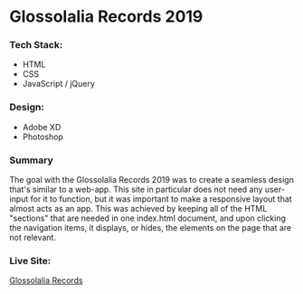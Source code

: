 # Glossolalia Records 2019



### Tech Stack:
* HTML
* CSS
* JavaScript / jQuery

### Design:
* Adobe XD
* Photoshop

### Summary
The goal with the Glossolalia Records 2019 was to create a seamless design that's similar to a web-app. This site in particular does not need any user-input for it to function, but it was important to make a responsive layout that almost acts as an app. This was achieved by keeping all of the HTML "sections" that are needed in one index.html document, and upon clicking the navigation items, it displays, or hides, the elements on the page that are not relevant. 

### Live Site: 
[Glossolalia Records](http://glossolaliarecords.com)
